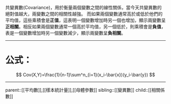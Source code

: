 共變異數(Covariance)，用於衡量兩個變數之間的線性關係，當今天共變異數的絕對值越大，兩變數之間的相關性越強。
而如果兩個變數通常高於或低於他們的平均值，這些乘積會是**正值**，這表明一個變數增加時另一個也增加，顯示兩變數呈**正相關**。相反如果兩個變數通常一個高於平均值，另一個低於，則乘積會是**負值**，表是一個變數增加時另一個變數減少，顯示兩變數呈**負相關**。
- - -
# 公式：
$$
Cov(X,Y)=\frac{1}{n-1}\sum^n_{i=1}(x_i-\bar{x})(y_i-\bar{y})
$$
- - -
parent::[[平均數]],[[樣本統計量]],[[母體參數]]
sibling::[[變異數]]
child::[[相關係數]]